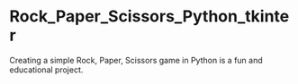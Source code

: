 # Rock_Paper_Scissors_Python_tkinter
Creating a simple Rock, Paper, Scissors game in Python is a fun and educational project.
